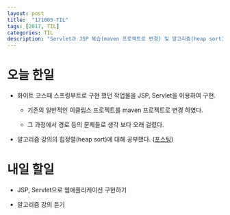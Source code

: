 ```yaml
---
layout: post
title:  "171005-TIL"
tags: [2017, TIL]
categories: TIL
description: "Servlet과 JSP 복습(maven 프로젝트로 변경) 및 알고리즘(heap sort)"
---
```


오늘 한일
========

- 화이트 코스때 스프링부트로 구현 했던 작업물을 JSP, Servlet을 이용하여 구현.

  - 기존의 일반적인 이클립스 프로젝트를 maven 프로젝트로 변경 하였다.

  - 그 과정에서 경로 등의 문제들로 생각 보다 오래 걸렸다.


- 알고리즘 강의의 힙정렬(heap sort)에 대해 공부했다. ([포스팅](https://hue9010.github.io/%EC%95%8C%EA%B3%A0%EB%A6%AC%EC%A6%98/%ED%9E%99-%EC%A0%95%EB%A0%AC(heap-sort)-(2)/))  


내일 할일
=========

- JSP, Servlet으로 웹애플리케이션 구현하기

- 알고리즘 강의 듣기
